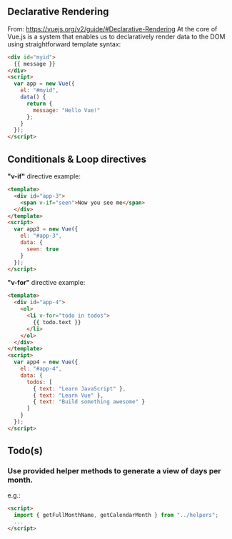 ## Declarative Rendering

From: https://vuejs.org/v2/guide/#Declarative-Rendering
At the core of Vue.js is a system that enables us to declaratively render data to the DOM using straightforward template syntax:

```html
<div id="myid">
  {{ message }}
</div>
<script>
  var app = new Vue({
    el: "#myid",
    data() {
      return {
        message: "Hello Vue!"
      };
    }
  });
</script>
```

## Conditionals & Loop directives

**"v-if"** directive example:

```html
<template>
  <div id="app-3">
    <span v-if="seen">Now you see me</span>
  </div>
</template>
<script>
  var app3 = new Vue({
    el: "#app-3",
    data: {
      seen: true
    }
  });
</script>
```

**"v-for"** directive example:

```html
<template>
  <div id="app-4">
    <ol>
      <li v-for="todo in todos">
        {{ todo.text }}
      </li>
    </ol>
  </div>
</template>
<script>
  var app4 = new Vue({
    el: "#app-4",
    data: {
      todos: [
        { text: "Learn JavaScript" },
        { text: "Learn Vue" },
        { text: "Build something awesome" }
      ]
    }
  });
</script>
```

<i class="far fa-hand-point-down fa-2x"></i>

## Todo(s)

### Use provided helper methods to generate a view of days per month.

e.g.:

```html
<script>
  import { getFullMonthName, getCalendarMonth } from "../helpers";
  ...
</script>
```
